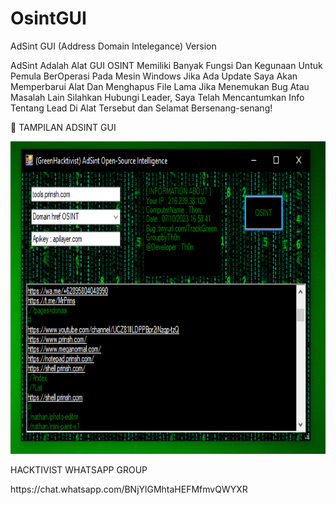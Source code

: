 # OsintGUI
AdSint GUI (Address Domain Intelegance) Version

AdSint Adalah Alat GUI OSINT Memiliki Banyak Fungsi Dan Kegunaan Untuk Pemula BerOperasi Pada Mesin Windows
Jika Ada Update Saya Akan Memperbarui Alat Dan Menghapus File Lama
Jika Menemukan Bug Atau Masalah Lain Silahkan Hubungi Leader, Saya Telah Mencantumkan
Info Tentang Lead Di Alat Tersebut dan Selamat Bersenang-senang!
<p>
 🎥 TAMPILAN ADSINT GUI 
<p>
<img src="Adsinttool.PNG" alt="Image" style="width:790px;height:500px;">
<p>
HACKTIVIST WHATSAPP GROUP
<p>
https://chat.whatsapp.com/BNjYlGMhtaHEFMfmvQWYXR
</p>
